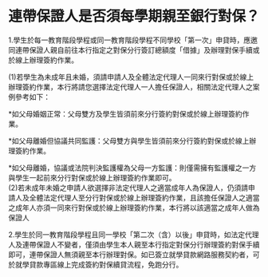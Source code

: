 # 連帶保證人是否須每學期親至銀行對保？

1.學生於每一教育階段學程或同一教育階段學程不同學校「第一次」申貸時，應邀同連帶保證人親自前往本行指定之對保分行簽訂總額度「借據」及辦理對保手續或於線上辦理簽約作業。  


(1)若學生為未成年且未婚，須請申請人及全體法定代理人一同來行對保或於線上辦理簽約作業，本行將請您選擇法定代理人一人擔任保證人，相關法定代理人之案例參考如下：  


*如父母婚姻正常：父母雙方及學生皆須前來分行簽約對保或於線上辦理簽約作業。

*如父母離婚但協議共同監護：父母雙方與學生皆須前來分行簽約對保或於線上辦理簽約作業。

*如父母離婚，協議或法院判決監護權為父母一方監護：則僅需擁有監護權之一方與學生一起前來分行對保或於線上辦理簽約作業即可。  
(2)若未成年未婚之申請人欲選擇非法定代理人之適當成年人為保證人，仍須請申請人及全體法定代理人至分行對保或於線上辦理簽約作業，且該擔任保證人之適當之成年人亦須一同來行對保或於線上辦理簽約作業，本行將以該適當之成年人做為保證人

2.學生於同一教育階段學程且同一學校「第二次（含）以後」申貸時，如法定代理人及連帶保證人不變者，僅須由學生本人親至本行指定對保分行辦理簽約對保手續即可，連帶保證人無須親至本行辦理對保。如已簽立就學貸款網路服務契約者，可於就學貸款專區線上完成簽約對保續貸流程，免跑分行。
